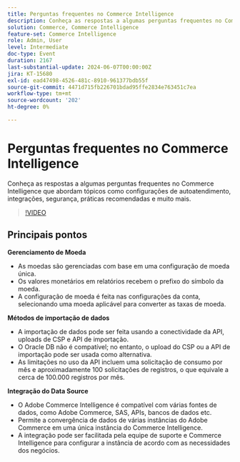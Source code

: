 ```yaml
---
title: Perguntas frequentes no Commerce Intelligence
description: Conheça as respostas a algumas perguntas frequentes no Commerce Intelligence que abordam tópicos como configurações de autoatendimento, integrações, segurança, práticas recomendadas e muito mais.
solution: Commerce, Commerce Intelligence
feature-set: Commerce Intelligence
role: Admin, User
level: Intermediate
doc-type: Event
duration: 2167
last-substantial-update: 2024-06-07T00:00:00Z
jira: KT-15680
exl-id: ead47498-4526-481c-8910-961377bdb55f
source-git-commit: 4471d715fb226701bdad95ffe2834e763451c7ea
workflow-type: tm+mt
source-wordcount: '202'
ht-degree: 0%

---
```


# Perguntas frequentes no Commerce Intelligence

Conheça as respostas a algumas perguntas frequentes no Commerce Intelligence que abordam tópicos como configurações de autoatendimento, integrações, segurança, práticas recomendadas e muito mais.

>[!VIDEO](https://video.tv.adobe.com/v/3429617/?learn=on)

## Principais pontos

**Gerenciamento de Moeda**

* As moedas são gerenciadas com base em uma configuração de moeda única.
* Os valores monetários em relatórios recebem o prefixo do símbolo da moeda.
* A configuração de moeda é feita nas configurações da conta, selecionando uma moeda aplicável para converter as taxas de moeda.

**Métodos de importação de dados**

* A importação de dados pode ser feita usando a conectividade da API, uploads de CSP e API de importação.
* O Oracle DB não é compatível; no entanto, o upload do CSP ou a API de importação pode ser usada como alternativa.
* As limitações no uso da API incluem uma solicitação de consumo por mês e aproximadamente 100 solicitações de registros, o que equivale a cerca de 100.000 registros por mês.

**Integração do Data Source**

* O Adobe Commerce Intelligence é compatível com várias fontes de dados, como Adobe Commerce, SAS, APIs, bancos de dados etc.
* Permite a convergência de dados de várias instâncias do Adobe Commerce em uma única instância do Commerce Intelligence.
* A integração pode ser facilitada pela equipe de suporte e Commerce Intelligence para configurar a instância de acordo com as necessidades dos negócios.
